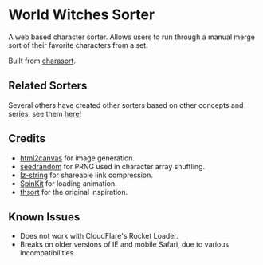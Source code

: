 # World Witches Sorter
A web based character sorter. Allows users to run through a manual merge sort of their favorite
characters from a set.

Built from [charasort](https://github.com/execfera/charasort/).

## Related Sorters
Several others have created other sorters based on other concepts and series, see them [here](https://github.com/execfera/charasort/wiki)!

## Credits

 * [html2canvas](https://github.com/niklasvh/html2canvas/) for image generation.
 * [seedrandom](https://github.com/davidbau/seedrandom) for PRNG used in character array shuffling.
 * [lz-string](https://github.com/pieroxy/lz-string) for shareable link compression.
 * [SpinKit](http://tobiasahlin.com/spinkit/) for loading animation.
 * [thsort](http://mainyan.sakura.ne.jp/thsort.html) for the original inspiration.

## Known Issues

 * Does not work with CloudFlare's Rocket Loader.
 * Breaks on older versions of IE and mobile Safari, due to various incompatibilities.
